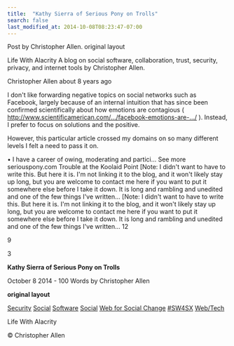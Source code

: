 ```yaml
---
title:  "Kathy Sierra of Serious Pony on Trolls"
search: false
last_modified_at: 2014-10-08T08:23:47-07:00
---
```


Post by Christopher Allen. original layout



Life With Alacrity
A blog on social software, collaboration, trust, security, privacy, and internet tools by Christopher Allen.

Christopher Allen
about 8 years ago

I don't like forwarding negative topics on social networks such as Facebook, largely because of an internal intuition that has since been confirmed scientifically about how emotions are contagious ( http://www.scientificamerican.com/…/facebook-emotions-are-…/ ). Instead, I prefer to focus on solutions and the positive.

However, this particular article crossed my domains on so many different levels I felt a need to pass it on.

• I have a career of owing, moderating and partici... See more
seriouspony.com
Trouble at the Koolaid Point
[Note: I didn't want to have to write this. But here it is. I'm not linking it to the blog, and it won't likely stay up long, but you are welcome to contact me here if you want to put it somewhere else before I take it down. It is long and rambling and unedited and one of the few things I've written…
[Note: I didn't want to have to write this. But here it is. I'm not linking it to the blog, and it won't likely stay up long, but you are welcome to contact me here if you want to put it somewhere else before I take it down. It is long and rambling and unedited and one of the few things I've written…
12
	
9
	
3


**Kathy Sierra of Serious Pony on Trolls**

October 8 2014 - 100 Words
by Christopher Allen

**original layout**

[Security]() [Social]() [Software]() [Social]() [Web for Social Change]() [#SW4SX]() [Web/Tech]()

Life With Alacrity

© Christopher Allen
